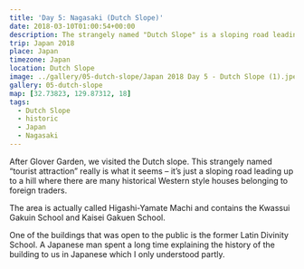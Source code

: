```yaml
---
title: 'Day 5: Nagasaki (Dutch Slope)'
date: 2018-03-10T01:00:54+00:00
description: The strangely named "Dutch Slope" is a sloping road leading up to a hill where there are historical Western style houses.
trip: Japan 2018
place: Japan
timezone: Japan
location: Dutch Slope
image: ../gallery/05-dutch-slope/Japan 2018 Day 5 - Dutch Slope (1).jpeg
gallery: 05-dutch-slope
map: [32.73823, 129.87312, 18]
tags:
  - Dutch Slope
  - historic
  - Japan
  - Nagasaki
---
```


After Glover Garden, we visited the Dutch slope. This strangely named &#8220;tourist attraction&#8221; really is what it seems &#8211; it&#8217;s just a sloping road leading up to a hill where there are many historical Western style houses belonging to foreign traders.

The area is actually called Higashi-Yamate Machi and contains the Kwassui Gakuin School and Kaisei Gakuen School.

One of the buildings that was open to the public is the former Latin Divinity School. A Japanese man spent a long time explaining the history of the building to us in Japanese which I only understood partly.
